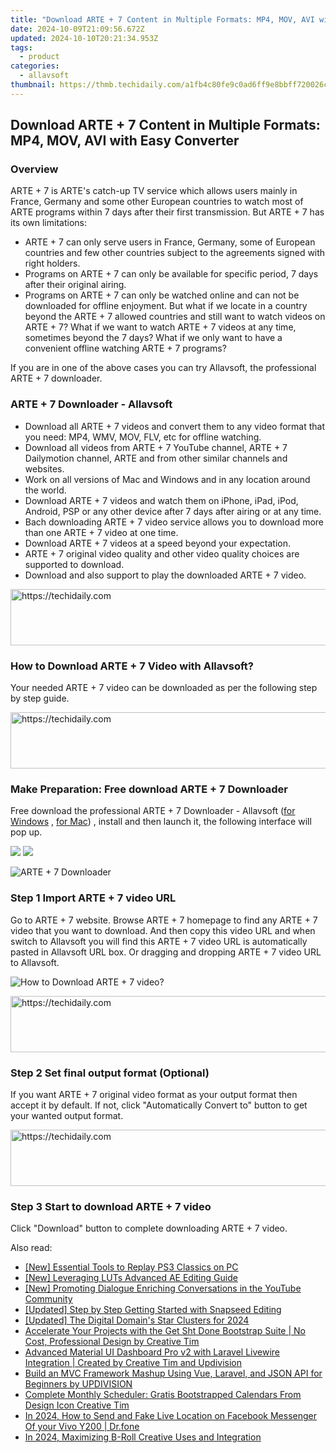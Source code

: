 ```yaml
---
title: "Download ARTE + 7 Content in Multiple Formats: MP4, MOV, AVI with Easy Converter"
date: 2024-10-09T21:09:56.672Z
updated: 2024-10-10T20:21:34.953Z
tags:
  - product
categories:
  - allavsoft
thumbnail: https://thmb.techidaily.com/a1fb4c80fe9c0ad6ff9e8bbff720026cb07010c4ba5417fdd64e86e6b5386be9.jpg
---
```


## Download ARTE + 7 Content in Multiple Formats: MP4, MOV, AVI with Easy Converter

### Overview

ARTE + 7 is ARTE's catch-up TV service which allows users mainly in France, Germany and some other European countries to watch most of ARTE programs within 7 days after their first transmission. But ARTE + 7 has its own limitations:

* ARTE + 7 can only serve users in France, Germany, some of European countries and few other countries subject to the agreements signed with right holders.
* Programs on ARTE + 7 can only be available for specific period, 7 days after their original airing.
* Programs on ARTE + 7 can only be watched online and can not be downloaded for offline enjoyment. But what if we locate in a country beyond the ARTE + 7 allowed countries and still want to watch videos on ARTE + 7? What if we want to watch ARTE + 7 videos at any time, sometimes beyond the 7 days? What if we only want to have a convenient offline watching ARTE + 7 programs?

If you are in one of the above cases you can try Allavsoft, the professional ARTE + 7 downloader.

### ARTE + 7 Downloader - Allavsoft

* Download all ARTE + 7 videos and convert them to any video format that you need: MP4, WMV, MOV, FLV, etc for offline watching.
* Download all videos from ARTE + 7 YouTube channel, ARTE + 7 Dailymotion channel, ARTE and from other similar channels and websites.
* Work on all versions of Mac and Windows and in any location around the world.
* Download ARTE + 7 videos and watch them on iPhone, iPad, iPod, Android, PSP or any other device after 7 days after airing or at any time.
* Bach downloading ARTE + 7 video service allows you to download more than one ARTE + 7 video at one time.
* Download ARTE + 7 videos at a speed beyond your expectation.
* ARTE + 7 original video quality and other video quality choices are supported to download.
* Download and also support to play the downloaded ARTE + 7 video.

<!-- affiliate ads begin -->
<a href="https://25home.pxf.io/c/5597632/2148649/16836" target="_top" id="2148649">
  <img src="//a.impactradius-go.com/display-ad/16836-2148649" border="0" alt="https://techidaily.com" width="720" height="90"/>
</a>
<img height="0" width="0" src="https://25home.pxf.io/i/5597632/2148649/16836" style="position:absolute;visibility:hidden;" border="0" />
<!-- affiliate ads end -->

### How to Download ARTE + 7 Video with Allavsoft?

Your needed ARTE + 7 video can be downloaded as per the following step by step guide.

<!-- affiliate ads begin -->
<a href="https://ephamedtechinc.pxf.io/c/5597632/2136617/26400" target="_top" id="2136617">
  <img src="//a.impactradius-go.com/display-ad/26400-2136617" border="0" alt="https://techidaily.com" width="728" height="90"/>
</a>
<img height="0" width="0" src="https://ephamedtechinc.pxf.io/i/5597632/2136617/26400" style="position:absolute;visibility:hidden;" border="0" />
<!-- affiliate ads end -->

### Make Preparation: Free download ARTE + 7 Downloader

Free download the professional ARTE + 7 Downloader - Allavsoft ([for Windows](https://tools.techidaily.com/allavsoft/products/) , [for Mac](https://tools.techidaily.com/allavsoft/products/)) , install and then launch it, the following interface will pop up.

[![](https://www.allavsoft.com/how-to/../images/how-to/free-download-win.jpg)](https://tools.techidaily.com/allavsoft/products/) [![](https://www.allavsoft.com/how-to/../images/how-to/free-download-mac.jpg)](https://tools.techidaily.com/allavsoft/products/)

![ARTE + 7 Downloader](https://www.allavsoft.com/how-to/../images/allavsoft/screen-shot-600.jpg)

### Step 1 Import ARTE + 7 video URL

Go to ARTE + 7 website. Browse ARTE + 7 homepage to find any ARTE + 7 video that you want to download. And then copy this video URL and when switch to Allavsoft you will find this ARTE + 7 video URL is automatically pasted in Allavsoft URL box. Or dragging and dropping ARTE + 7 video URL to Allavsoft.

![How to Download ARTE + 7 video?](https://www.allavsoft.com/how-to/../images/how-to/download-rtmp-video/download-rtmp-video.jpg)

<!-- affiliate ads begin -->
<a href="https://appsumo.8odi.net/c/5597632/2049382/7443" target="_top" id="2049382">
  <img src="//a.impactradius-go.com/display-ad/7443-2049382" border="0" alt="https://techidaily.com" width="728" height="90"/>
</a>
<img height="0" width="0" src="https://appsumo.8odi.net/i/5597632/2049382/7443" style="position:absolute;visibility:hidden;" border="0" />
<!-- affiliate ads end -->

### Step 2 Set final output format (Optional)

If you want ARTE + 7 original video format as your output format then accept it by default. If not, click "Automatically Convert to" button to get your wanted output format.

<!-- affiliate ads begin -->
<a href="https://appsumo.8odi.net/c/5597632/2118320/7443" target="_top" id="2118320">
  <img src="//a.impactradius-go.com/display-ad/7443-2118320" border="0" alt="https://techidaily.com" width="728" height="90"/>
</a>
<img height="0" width="0" src="https://appsumo.8odi.net/i/5597632/2118320/7443" style="position:absolute;visibility:hidden;" border="0" />
<!-- affiliate ads end -->

### Step 3 Start to download ARTE + 7 video

Click "Download" button to complete downloading ARTE + 7 video.

<ins class="adsbygoogle"
     style="display:block"
     data-ad-format="autorelaxed"
     data-ad-client="ca-pub-7571918770474297"
     data-ad-slot="1223367746"></ins>

<ins class="adsbygoogle"
     style="display:block"
     data-ad-client="ca-pub-7571918770474297"
     data-ad-slot="8358498916"
     data-ad-format="auto"
     data-full-width-responsive="true"></ins>

<span class="atpl-alsoreadstyle">Also read:</span>
<div><ul>
<li><a href="https://screen-sharing-recording.techidaily.com/new-essential-tools-to-replay-ps3-classics-on-pc/"><u>[New] Essential Tools to Replay PS3 Classics on PC</u></a></li>
<li><a href="https://extra-skills.techidaily.com/new-leveraging-luts-advanced-ae-editing-guide/"><u>[New] Leveraging LUTs Advanced AE Editing Guide</u></a></li>
<li><a href="https://extra-skills.techidaily.com/new-promoting-dialogue-enriching-conversations-in-the-youtube-community/"><u>[New] Promoting Dialogue Enriching Conversations in the YouTube Community</u></a></li>
<li><a href="https://extra-guidance.techidaily.com/updated-step-by-step-getting-started-with-snapseed-editing/"><u>[Updated] Step by Step Getting Started with Snapseed Editing</u></a></li>
<li><a href="https://youtube-blog.techidaily.com/ed-the-digital-domains-star-clusters-for-2024/"><u>[Updated] The Digital Domain's Star Clusters for 2024</u></a></li>
<li><a href="https://discover-data.techidaily.com/accelerate-your-projects-with-the-get-sht-done-bootstrap-suite-no-cost-professional-design-by-creative-tim/"><u>Accelerate Your Projects with the Get Sht Done Bootstrap Suite | No Cost, Professional Design by Creative Tim</u></a></li>
<li><a href="https://discover-data.techidaily.com/advanced-material-ui-dashboard-pro-v2-with-laravel-livewire-integration-created-by-creative-tim-and-updivision/"><u>Advanced Material UI Dashboard Pro v2 with Laravel Livewire Integration | Created by Creative Tim and Updivision</u></a></li>
<li><a href="https://discover-data.techidaily.com/build-an-mvc-framework-mashup-using-vue-laravel-and-json-api-for-beginners-by-updivision/"><u>Build an MVC Framework Mashup Using Vue, Laravel, and JSON API for Beginners by UPDIVISION</u></a></li>
<li><a href="https://discover-data.techidaily.com/complete-monthly-scheduler-gratis-bootstrapped-calendars-from-design-icon-creative-tim/"><u>Complete Monthly Scheduler: Gratis Bootstrapped Calendars From Design Icon Creative Tim</u></a></li>
<li><a href="https://fix-guide.techidaily.com/in-2024-how-to-send-and-fake-live-location-on-facebook-messenger-of-your-vivo-y200-drfone-by-drfone-virtual-android/"><u>In 2024, How to Send and Fake Live Location on Facebook Messenger Of your Vivo Y200 | Dr.fone</u></a></li>
<li><a href="https://extra-guidance.techidaily.com/in-2024-maximizing-b-roll-creative-uses-and-integration/"><u>In 2024, Maximizing B-Roll Creative Uses and Integration</u></a></li>
</ul></div>

